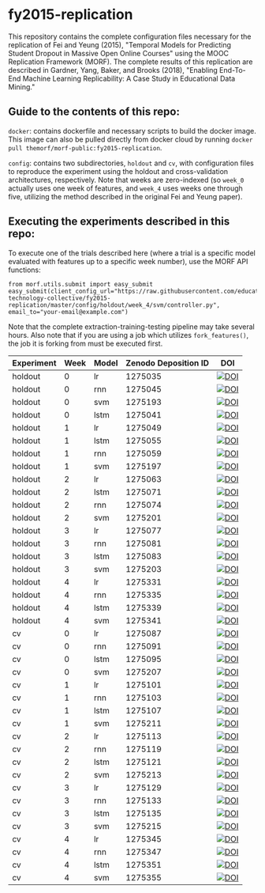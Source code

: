 # fy2015-replication
This repository contains the complete configuration files necessary for the replication of Fei and Yeung (2015), "Temporal Models for Predicting Student Dropout in Massive Open Online Courses" using the MOOC Replication Framework (MORF). The complete results of this replication are described in Gardner, Yang, Baker, and Brooks (2018), "Enabling End-To-End Machine Learning Replicability: A Case Study in Educational Data Mining."

## Guide to the contents of this repo:

`docker`: contains dockerfile and necessary scripts to build the docker image. This image can also be pulled directly from docker cloud by running `docker pull themorf/morf-public:fy2015-replication`.

`config`: contains two subdirectories, `holdout` and `cv`, with configuration files to reproduce the experiment using the holdout and cross-validation architectures, respectively. Note that weeks are zero-indexed (so `week_0` actually uses one week of features, and `week_4` uses weeks one through five, utilizing the method described in the original Fei and Yeung paper).

## Executing the experiments described in this repo:

To execute one of the trials described here (where a trial is a specific model evaluated with features up to a specific week number), use the MORF API functions:

```
from morf.utils.submit import easy_submit
easy_submit(client_config_url="https://raw.githubusercontent.com/educational-technology-collective/fy2015-replication/master/config/holdout/week_4/svm/controller.py", email_to="your-email@example.com")
```

Note that the complete extraction-training-testing pipeline may take several hours. Also note that if you are using a job which utilizes `fork_features()`, the job it is forking from must be executed first.


| Experiment | Week | Model | Zenodo Deposition ID | DOI | 
| ------------- | ------------- | ------------- | ------------- | ------------- |
| holdout | 0 | lr  | 1275035 | [![DOI](https://zenodo.org/badge/DOI/10.5281/zenodo.1275035.svg)](https://doi.org/10.5281/zenodo.1275035) |
| holdout | 0 | rnn | 1275045 | [![DOI](https://zenodo.org/badge/DOI/10.5281/zenodo.1275045.svg)](https://doi.org/10.5281/zenodo.1275045) |
| holdout | 0 | svm | 1275193 | [![DOI](https://zenodo.org/badge/DOI/10.5281/zenodo.1275193.svg)](https://doi.org/10.5281/zenodo.1275193) |
| holdout | 0 | lstm | 1275041 | [![DOI](https://zenodo.org/badge/DOI/10.5281/zenodo.1275041.svg)](https://doi.org/10.5281/zenodo.1275041) |
| holdout | 1 | lr | 1275049 | [![DOI](https://zenodo.org/badge/DOI/10.5281/zenodo.1275049.svg)](https://doi.org/10.5281/zenodo.1275049) |
| holdout | 1 | lstm | 1275055 | [![DOI](https://zenodo.org/badge/DOI/10.5281/zenodo.1275055.svg)](https://doi.org/10.5281/zenodo.1275055) |
| holdout | 1 | rnn | 1275059 | [![DOI](https://zenodo.org/badge/DOI/10.5281/zenodo.1275059.svg)](https://doi.org/10.5281/zenodo.1275059) |
| holdout | 1 | svm | 1275197 | [![DOI](https://zenodo.org/badge/DOI/10.5281/zenodo.1275197.svg)](https://doi.org/10.5281/zenodo.1275197) |
| holdout | 2 | lr | 1275063 | [![DOI](https://zenodo.org/badge/DOI/10.5281/zenodo.1275063.svg)](https://doi.org/10.5281/zenodo.1275063) |
| holdout | 2 | lstm | 1275071 | [![DOI](https://zenodo.org/badge/DOI/10.5281/zenodo.1275071.svg)](https://doi.org/10.5281/zenodo.1275071) |
| holdout | 2 | rnn | 1275074 | [![DOI](https://zenodo.org/badge/DOI/10.5281/zenodo.1275074.svg)](https://doi.org/10.5281/zenodo.1275074) |
| holdout | 2 | svm | 1275201 | [![DOI](https://zenodo.org/badge/DOI/10.5281/zenodo.1275201.svg)](https://doi.org/10.5281/zenodo.1275201) |
| holdout | 3 | lr | 1275077 | [![DOI](https://zenodo.org/badge/DOI/10.5281/zenodo.1275077.svg)](https://doi.org/10.5281/zenodo.1275077) |
| holdout | 3 | rnn | 1275081 | [![DOI](https://zenodo.org/badge/DOI/10.5281/zenodo.1275081.svg)](https://doi.org/10.5281/zenodo.1275081) |
| holdout | 3 | lstm | 1275083 | [![DOI](https://zenodo.org/badge/DOI/10.5281/zenodo.1275083.svg)](https://doi.org/10.5281/zenodo.1275083) |
| holdout | 3 | svm | 1275203 | [![DOI](https://zenodo.org/badge/DOI/10.5281/zenodo.1275203.svg)](https://doi.org/10.5281/zenodo.1275203) |
| holdout | 4 | lr | 1275331 | [![DOI](https://zenodo.org/badge/DOI/10.5281/zenodo.1275331.svg)](https://doi.org/10.5281/zenodo.1275331) |
| holdout | 4 | rnn | 1275335 | [![DOI](https://zenodo.org/badge/DOI/10.5281/zenodo.1275335.svg)](https://doi.org/10.5281/zenodo.1275335) |
| holdout | 4 | lstm | 1275339 | [![DOI](https://zenodo.org/badge/DOI/10.5281/zenodo.1275339.svg)](https://doi.org/10.5281/zenodo.1275339) |
| holdout | 4 | svm | 1275341 | [![DOI](https://zenodo.org/badge/DOI/10.5281/zenodo.1275341.svg)](https://doi.org/10.5281/zenodo.1275341) |
| cv | 0 | lr | 1275087 | [![DOI](https://zenodo.org/badge/DOI/10.5281/zenodo.1275087.svg)](https://doi.org/10.5281/zenodo.1275087) |
| cv | 0 | rnn | 1275091 | [![DOI](https://zenodo.org/badge/DOI/10.5281/zenodo.1275091.svg)](https://doi.org/10.5281/zenodo.1275091) |
| cv | 0 | lstm | 1275095 | [![DOI](https://zenodo.org/badge/DOI/10.5281/zenodo.1275095.svg)](https://doi.org/10.5281/zenodo.1275095) |
| cv | 0 | svm | 1275207 | [![DOI](https://zenodo.org/badge/DOI/10.5281/zenodo.1275207.svg)](https://doi.org/10.5281/zenodo.1275207) |
| cv | 1 | lr | 1275101 | [![DOI](https://zenodo.org/badge/DOI/10.5281/zenodo.1275101.svg)](https://doi.org/10.5281/zenodo.1275101) |
| cv | 1 | rnn | 1275103 | [![DOI](https://zenodo.org/badge/DOI/10.5281/zenodo.1275103.svg)](https://doi.org/10.5281/zenodo.1275103) |
| cv | 1 | lstm | 1275107 | [![DOI](https://zenodo.org/badge/DOI/10.5281/zenodo.1275107.svg)](https://doi.org/10.5281/zenodo.1275107) |
| cv | 1 | svm | 1275211 | [![DOI](https://zenodo.org/badge/DOI/10.5281/zenodo.1275211.svg)](https://doi.org/10.5281/zenodo.1275211) |
| cv | 2 | lr | 1275113 | [![DOI](https://zenodo.org/badge/DOI/10.5281/zenodo.1275113.svg)](https://doi.org/10.5281/zenodo.1275113) |
| cv | 2 | rnn | 1275119 | [![DOI](https://zenodo.org/badge/DOI/10.5281/zenodo.1275119.svg)](https://doi.org/10.5281/zenodo.1275119) |
| cv | 2 | lstm | 1275121 | [![DOI](https://zenodo.org/badge/DOI/10.5281/zenodo.1275121.svg)](https://doi.org/10.5281/zenodo.1275121) |
| cv | 2 | svm | 1275213 | [![DOI](https://zenodo.org/badge/DOI/10.5281/zenodo.1275213.svg)](https://doi.org/10.5281/zenodo.1275213) |
| cv | 3 | lr | 1275129 | [![DOI](https://zenodo.org/badge/DOI/10.5281/zenodo.1275129.svg)](https://doi.org/10.5281/zenodo.1275129) |
| cv | 3 | rnn | 1275133 | [![DOI](https://zenodo.org/badge/DOI/10.5281/zenodo.1275133.svg)](https://doi.org/10.5281/zenodo.1275133) |
| cv | 3 | lstm | 1275135 | [![DOI](https://zenodo.org/badge/DOI/10.5281/zenodo.1275135.svg)](https://doi.org/10.5281/zenodo.1275135) |
| cv | 3 | svm | 1275215 | [![DOI](https://zenodo.org/badge/DOI/10.5281/zenodo.1275215.svg)](https://doi.org/10.5281/zenodo.1275215) |
| cv | 4 | lr | 1275345 | [![DOI](https://zenodo.org/badge/DOI/10.5281/zenodo.1275345.svg)](https://doi.org/10.5281/zenodo.1275345) |
| cv | 4 | rnn | 1275347 | [![DOI](https://zenodo.org/badge/DOI/10.5281/zenodo.1275347.svg)](https://doi.org/10.5281/zenodo.1275347) |
| cv | 4 | lstm | 1275351 | [![DOI](https://zenodo.org/badge/DOI/10.5281/zenodo.1275351.svg)](https://doi.org/10.5281/zenodo.1275351) |
| cv | 4 | svm | 1275355 | [![DOI](https://zenodo.org/badge/DOI/10.5281/zenodo.1275355.svg)](https://doi.org/10.5281/zenodo.1275355) |




